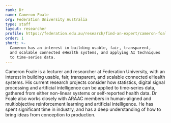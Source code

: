 ```yaml
---
rank: Dr
name: Cameron Foale
org: Federation University Australia
type: staff
layout: researcher
profile: https://federation.edu.au/research/find-an-expert/cameron-foale
order: 1
short: >-
  Cameron has an interest in building usable, fair, transparent,
  and scalable connected eHealth systems, and applying AI techniques
  to time-series data.
---
```


Cameron Foale is a lecturer and researcher at Federation University, with an interest in building usable, fair, transparent, and scalable connected eHealth systems. His current research projects consider how statistics, digital signal processing and artificial intelligence can be applied to time-series data, gathered from either non-linear systems or self-reported health data. Dr Foale also works closely with ARAAC members in human-aligned and multiobjective reinforcement learning and artificial intelligence. He has spent significant time in industry, and has a deep understanding of how to bring ideas from conception to production.